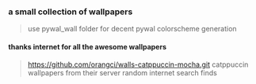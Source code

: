 ### a small collection of wallpapers

> use pywal_wall folder for decent pywal colorscheme generation

#### thanks internet for all the awesome wallpapers

> https://github.com/orangci/walls-catppuccin-mocha.git
> catppuccin wallpapers from their server
> random internet search finds
